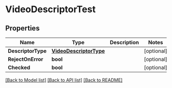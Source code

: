 # VideoDescriptorTest

## Properties

Name | Type | Description | Notes
------------ | ------------- | ------------- | -------------
**DescriptorType** | [**VideoDescriptorType**](video_descriptor_type.md) |  | [optional] 
**RejectOnError** | **bool** |  | [optional] 
**Checked** | **bool** |  | [optional] 

[[Back to Model list]](../README.md#documentation-for-models) [[Back to API list]](../README.md#documentation-for-api-endpoints) [[Back to README]](../README.md)


